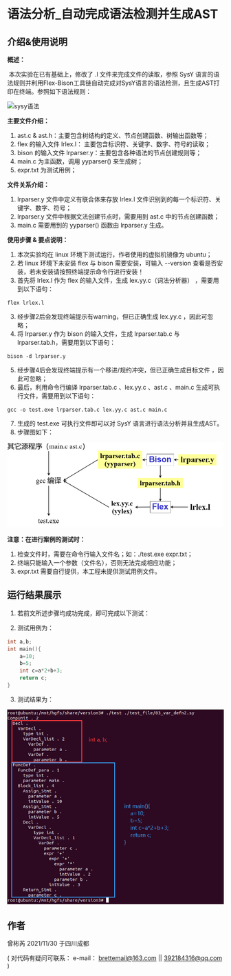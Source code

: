 # 语法分析_自动完成语法检测并生成AST

## 介绍&使用说明

**概述：**

​		本次实验在已有基础上，修改了 .l 文件来完成文件的读取，参照 SysY 语言的语法规则并利用Flex-Bison工具链自动完成对SysY语言的语法检测，且生成AST打印在终端。参照如下语法规则：

![sysy语法](https://images.gitee.com/uploads/images/2021/1117/165328_aa4cae8e_9865699.png "RW]X@(~OTOF}4JZOZ9EJGY2.png")

**主要文件介绍：**

1. ast.c & ast.h：主要包含树结构的定义、节点创建函数、树输出函数等；
2. flex 的输入文件 lrlex.l： 主要包含标识符、关键字、数字、符号的读取；
3. bison 的输入文件 lrparser.y：主要包含各种语法的节点创建规则等；
4. main.c 为主函数，调用 yyparser() 来生成树；
5. expr.txt 为测试用例；

**文件关系介绍：**

1. lrparser.y 文件中定义有联合体来存放 lrlex.l 文件识别到的每一个标识符、关键字、数字、符号；
2. lrparser.y 文件中根据文法创建节点时，需要用到 ast.c 中的节点创建函数；
3. main.c 需要用到的 yyparser() 函数由 lrparser.y 生成。

**使用步骤 & 要点说明：**

1. 本次实验均在 linux 环境下测试运行，作者使用的虚拟机镜像为 ubuntu；
2. 若 linux 环境下未安装 flex 与 bison 需要安装，可输入 --version 查看是否安装，若未安装请按照终端提示命令行进行安装！
3. 首先将 lrlex.l 作为 flex 的输入文件，生成 lex.yy.c（词法分析器） ，需要用到以下语句：

~~~ 
flex lrlex.l
~~~

3. 经步骤2后会发现终端提示有warning，但已正确生成 lex.yy.c ，因此可忽略；
4. 将 lrparser.y 作为 bison 的输入文件，生成 lrparser.tab.c 与 lrparser.tab.h，需要用到以下语句：

~~~ 
bison -d lrparser.y
~~~

5. 经步骤4后会发现终端提示有一个移进/规约冲突，但已正确生成目标文件 ，因此可忽略；
6. 最后，利用命令行编译 lrparser.tab.c  、lex.yy.c 、ast.c 、main.c 生成可执行文件，需要用到以下语句：

~~~ 
gcc -o test.exe lrparser.tab.c lex.yy.c ast.c main.c
~~~

7. 生成的 test.exe 可执行文件即可以对 SysY 语言进行语法分析并且生成AST。
8. 步骤图如下：

![输入图片说明](graph/%E6%AD%A5%E9%AA%A4.png)

 **注意：在进行案例的测试时：**

1. 检查文件时，需要在命令行输入文件名；如：./test.exe  expr.txt；
2. 终端只能输入一个参数（文件名），否则无法完成相应功能；
3. expr.txt 需要自行提供，本工程未提供测试用例文件。

## 运行结果展示

1. 若前文所述步骤均成功完成，即可完成以下测试：


2. 测试用例为：

```c
int a,b;
int main(){
    a=10;
    b=5;
    int c=a*2+b+3;
    return c;
}
```
3. 测试结果为：

![输入图片说明](graph/%E8%BF%90%E8%A1%8C%E7%BB%93%E6%9E%9C.png)

## 作者
曾彬芮 2021/11/30 于四川成都

( 对代码有疑问可联系： e-mail： brettemail@163.com || 392184316@qq.com )